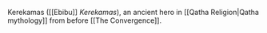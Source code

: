 Kerekamas ([[Ebibu]] *Kerekamas*), an ancient hero in [[Qatha Religion|Qatha mythology]] from before [[The Convergence]].
